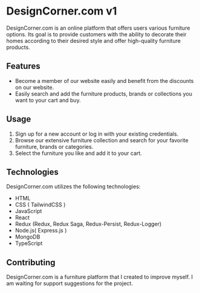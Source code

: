 
# DesignCorner.com  v1

DesignCorner.com is an online platform that offers users various furniture options. Its goal is to provide customers with the ability to decorate their homes according to their desired style and offer high-quality furniture products.

## Features

- Become a member of our website easily and benefit from the discounts on our website.
- Easily search and add the furniture products, brands or collections you want to your cart and buy.

## Usage

1. Sign up for a new account or log in with your existing credentials.
2.   Browse our extensive furniture collection and search for your favorite furniture, brands or categories.
3. Select the furniture you like and add it to your cart.

## Technologies

DesignCorner.com utilizes the following technologies:

- HTML
- CSS ( TailwindCSS )
- JavaScript
- React
- Redux (Redux, Redux Saga, Redux-Persist, Redux-Logger) 
- Node.js( Express.js )
- MongoDB
- TypeScript


## Contributing

DesignCorner.com is a furniture platform that I created to improve myself. I am waiting for support suggestions for the project.
